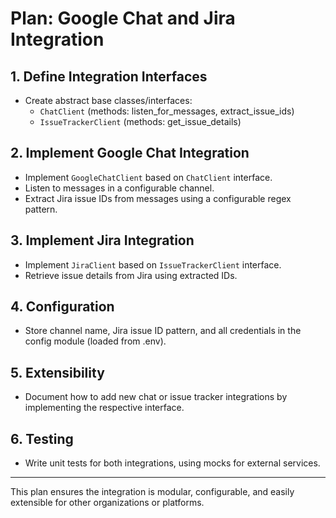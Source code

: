 # Plan: Google Chat and Jira Integration

## 1. Define Integration Interfaces
- Create abstract base classes/interfaces:
  - `ChatClient` (methods: listen_for_messages, extract_issue_ids)
  - `IssueTrackerClient` (methods: get_issue_details)

## 2. Implement Google Chat Integration
- Implement `GoogleChatClient` based on `ChatClient` interface.
- Listen to messages in a configurable channel.
- Extract Jira issue IDs from messages using a configurable regex pattern.

## 3. Implement Jira Integration
- Implement `JiraClient` based on `IssueTrackerClient` interface.
- Retrieve issue details from Jira using extracted IDs.

## 4. Configuration
- Store channel name, Jira issue ID pattern, and all credentials in the config module (loaded from .env).

## 5. Extensibility
- Document how to add new chat or issue tracker integrations by implementing the respective interface.

## 6. Testing
- Write unit tests for both integrations, using mocks for external services.

---

This plan ensures the integration is modular, configurable, and easily extensible for other organizations or platforms. 